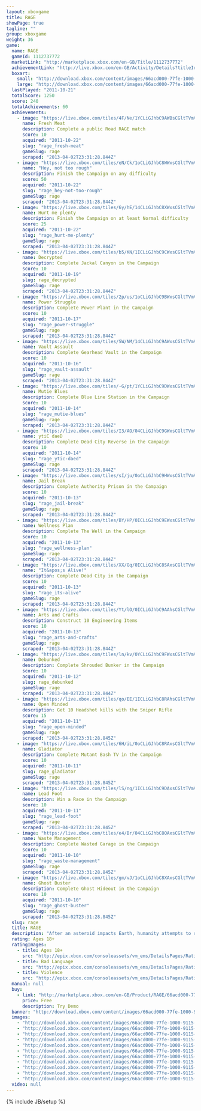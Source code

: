 ```yaml
---
layout: xboxgame
title: RAGE
showPage: true
tagline: ""
group: xboxgame
weight: 36
game: 
  name: RAGE
  gameId: 1112737772
  marketLink: "http://marketplace.xbox.com/en-GB/Title/1112737772"
  achievementLink: "http://live.xbox.com/en-GB/Activity/Details?titleId=1112737772"
  boxart: 
    small: "http://download.xbox.com/content/images/66acd000-77fe-1000-9115-d802425307ec/1033/boxartsm.jpg"
    large: "http://download.xbox.com/content/images/66acd000-77fe-1000-9115-d802425307ec/1033/boxartlg.jpg"
  lastPlayed: "2011-10-21"
  totalScore: 1250
  score: 240
  totalAchievements: 60
  achievements: 
    - image: "https://live.xbox.com/tiles/4F/Ne/1YCLiGJhbC9AWBsCGltTVmVjL2FjaC8wL2I0AAAAAOfn5-pxU-w=.jpg"
      name: Fresh Meat
      description: Complete a public Road RAGE match
      score: 10
      acquired: "2011-10-22"
      slug: "rage_fresh-meat"
      gameSlug: rage
      scraped: "2013-04-02T23:31:28.844Z"
    - image: "https://live.xbox.com/tiles/eN/Ck/1oCLiGJhbC8WWxsCGltTVmVjL2FjaC8wL2FiAAAAAOfn5-mL0GQ=.jpg"
      name: "Hey, not too rough"
      description: Finish the Campaign on any difficulty
      score: 50
      acquired: "2011-10-22"
      slug: "rage_hey-not-too-rough"
      gameSlug: rage
      scraped: "2013-04-02T23:31:28.844Z"
    - image: "https://live.xbox.com/tiles/6y/hE/14CLiGJhbC8XWxsCGltTVmVjL2FjaC8wL2FjAAAAAOfn5-hrKPc=.jpg"
      name: Hurt me plenty
      description: Finish the Campaign on at least Normal difficulty
      score: 25
      acquired: "2011-10-22"
      slug: "rage_hurt-me-plenty"
      gameSlug: rage
      scraped: "2013-04-02T23:31:28.844Z"
    - image: "https://live.xbox.com/tiles/b5/KN/1ICLiGJhbC9CWxsCGltTVmVjL2FjaC8wL2E2AAAAAOfn5-uiknM=.jpg"
      name: Decrypted
      description: Complete Jackal Canyon in the Campaign
      score: 10
      acquired: "2011-10-19"
      slug: rage_decrypted
      gameSlug: rage
      scraped: "2013-04-02T23:31:28.844Z"
    - image: "https://live.xbox.com/tiles/2p/us/1oCLiGJhbC9BWxsCGltTVmVjL2FjaC8wL2E1AAAAAOfn5-mDm8Y=.jpg"
      name: Power Struggle
      description: Complete Power Plant in the Campaign
      score: 10
      acquired: "2011-10-17"
      slug: "rage_power-struggle"
      gameSlug: rage
      scraped: "2013-04-02T23:31:28.844Z"
    - image: "https://live.xbox.com/tiles/SW/NM/14CLiGJhbC9AWxsCGltTVmVjL2FjaC8wL2E0AAAAAOfn5-hjY1U=.jpg"
      name: Vault Assault
      description: Complete Gearhead Vault in the Campaign
      score: 10
      acquired: "2011-10-16"
      slug: "rage_vault-assault"
      gameSlug: rage
      scraped: "2013-04-02T23:31:28.844Z"
    - image: "https://live.xbox.com/tiles/-G/pt/1YCLiGJhbC9DWxsCGltTVmVjL2FjaC8wL2E3AAAAAOfn5-pCauA=.jpg"
      name: Mutie Blues
      description: Complete Blue Line Station in the Campaign
      score: 10
      acquired: "2011-10-14"
      slug: "rage_mutie-blues"
      gameSlug: rage
      scraped: "2013-04-02T23:31:28.844Z"
    - image: "https://live.xbox.com/tiles/I3/AO/04CLiGJhbC9GWxsCGltTVmVjL2FjaC8wL2EyAAAAAOfn5-whcD8=.jpg"
      name: ytiC daeD
      description: Complete Dead City Reverse in the Campaign
      score: 10
      acquired: "2011-10-14"
      slug: "rage_ytic-daed"
      gameSlug: rage
      scraped: "2013-04-02T23:31:28.844Z"
    - image: "https://live.xbox.com/tiles/sI/ju/0oCLiGJhbC9HWxsCGltTVmVjL2FjaC8wL2EzAAAAAOfn5-3BiKw=.jpg"
      name: Jail Break
      description: Complete Authority Prison in the Campaign
      score: 10
      acquired: "2011-10-13"
      slug: "rage_jail-break"
      gameSlug: rage
      scraped: "2013-04-02T23:31:28.844Z"
    - image: "https://live.xbox.com/tiles/BY/HP/0ICLiGJhbC9EWxsCGltTVmVjL2FjaC8wL2EwAAAAAOfn5--ggRk=.jpg"
      name: Wellness Plan
      description: Complete The Well in the Campaign
      score: 10
      acquired: "2011-10-13"
      slug: "rage_wellness-plan"
      gameSlug: rage
      scraped: "2013-04-02T23:31:28.844Z"
    - image: "https://live.xbox.com/tiles/XX/Gq/0ICLiGJhbC8SAxsCGltTVmVjL2FjaC8wLzlmAAAAAOfn5-+FcUE=.jpg"
      name: "It&apos;s Alive!"
      description: Complete Dead City in the Campaign
      score: 10
      acquired: "2011-10-13"
      slug: "rage_its-alive"
      gameSlug: rage
      scraped: "2013-04-02T23:31:28.844Z"
    - image: "https://live.xbox.com/tiles/Yt/lO/0ICLiGJhbC9AAhsCGltTVmVjL2FjaC8wLzg0AAAAAOfn5-9h2X4=.jpg"
      name: Arts and Crafts
      description: Construct 10 Engineering Items
      score: 10
      acquired: "2011-10-13"
      slug: "rage_arts-and-crafts"
      gameSlug: rage
      scraped: "2013-04-02T23:31:28.844Z"
    - image: "https://live.xbox.com/tiles/ln/kv/0YCLiGJhbC9FWxsCGltTVmVjL2FjaC8wL2ExAAAAAOfn5-4AeYo=.jpg"
      name: Debunked
      description: Complete Shrouded Bunker in the Campaign
      score: 10
      acquired: "2011-10-12"
      slug: rage_debunked
      gameSlug: rage
      scraped: "2013-04-02T23:31:28.844Z"
    - image: "https://live.xbox.com/tiles/qo/EE/1ICLiGJhbC8RAhsCGltTVmVjL2FjaC8wLzhlAAAAAOfn5-srgbY=.jpg"
      name: Open Minded
      description: Get 10 Headshot kills with the Sniper Rifle
      score: 15
      acquired: "2011-10-11"
      slug: "rage_open-minded"
      gameSlug: rage
      scraped: "2013-04-02T23:31:28.845Z"
    - image: "https://live.xbox.com/tiles/6H/iL/0oCLiGJhbC8RAxsCGltTVmVjL2FjaC8wLzllAAAAAOfn5-2kePQ=.jpg"
      name: Gladiator
      description: Complete Mutant Bash TV in the Campaign
      score: 10
      acquired: "2011-10-11"
      slug: rage_gladiator
      gameSlug: rage
      scraped: "2013-04-02T23:31:28.845Z"
    - image: "https://live.xbox.com/tiles/lS/ng/1ICLiGJhbC9DAxsCGltTVmVjL2FjaC8wLzk3AAAAAOfn5-vPKYk=.jpg"
      name: Lead Foot
      description: Win a Race in the Campaign
      score: 10
      acquired: "2011-10-11"
      slug: "rage_lead-foot"
      gameSlug: rage
      scraped: "2013-04-02T23:31:28.845Z"
    - image: "https://live.xbox.com/tiles/e4/Br/04CLiGJhbC8QAxsCGltTVmVjL2FjaC8wLzlkAAAAAOfn5-xEgGc=.jpg"
      name: Waste Management
      description: Complete Wasted Garage in the Campaign
      score: 10
      acquired: "2011-10-10"
      slug: "rage_waste-management"
      gameSlug: rage
      scraped: "2013-04-02T23:31:28.845Z"
    - image: "https://live.xbox.com/tiles/gm/vJ/1oCLiGJhbC8XAxsCGltTVmVjL2FjaC8wLzljAAAAAOfn5-nma54=.jpg"
      name: Ghost Buster
      description: Complete Ghost Hideout in the Campaign
      score: 10
      acquired: "2011-10-10"
      slug: "rage_ghost-buster"
      gameSlug: rage
      scraped: "2013-04-02T23:31:28.845Z"
  slug: rage
  title: RAGE
  description: "After an asteroid impacts Earth, humanity attempts to rebuild. Sheltered in cryogenic lifeboats, survivors emerge years after impact to a devastated planet where some of mankind survived in struggling settlements or murderous bandit clans, while horrific mutants roam the dead cities. And a mysterious tyrannical government is on the hunt&hellip; for you."
  rating: Ages 18+
  ratingImages: 
    - title: Ages 18+
      src: "http://epix.xbox.com/consoleassets/vm_ems/DetailsPages/RatingSystemID/14/default/Values/14005.png"
    - title: Bad Language
      src: "http://epix.xbox.com/consoleassets/vm_ems/DetailsPages/RatingSystemID/14/default/Descriptors/14000.png"
    - title: Violence
      src: "http://epix.xbox.com/consoleassets/vm_ems/DetailsPages/RatingSystemID/14/default/Descriptors/14005.png"
  manual: null
  buy: 
    - link: "http://marketplace.xbox.com/en-GB/Product/RAGE/66acd000-77fe-1000-9115-d802425307ec?nosplash=1&amp;purchase=1&amp;DownloadType=GameDemo"
      price: Free
      description: Try Demo
  banner: "http://download.xbox.com/content/images/66acd000-77fe-1000-9115-d802425307ec/1033/banner.png"
  images: 
    - "http://download.xbox.com/content/images/66acd000-77fe-1000-9115-d802425307ec/1033/screenlg1.jpg"
    - "http://download.xbox.com/content/images/66acd000-77fe-1000-9115-d802425307ec/1033/screenlg2.jpg"
    - "http://download.xbox.com/content/images/66acd000-77fe-1000-9115-d802425307ec/1033/screenlg3.jpg"
    - "http://download.xbox.com/content/images/66acd000-77fe-1000-9115-d802425307ec/1033/screenlg4.jpg"
    - "http://download.xbox.com/content/images/66acd000-77fe-1000-9115-d802425307ec/1033/screenlg5.jpg"
    - "http://download.xbox.com/content/images/66acd000-77fe-1000-9115-d802425307ec/1033/screenlg6.jpg"
    - "http://download.xbox.com/content/images/66acd000-77fe-1000-9115-d802425307ec/1033/screenlg7.jpg"
    - "http://download.xbox.com/content/images/66acd000-77fe-1000-9115-d802425307ec/1033/screenlg8.jpg"
    - "http://download.xbox.com/content/images/66acd000-77fe-1000-9115-d802425307ec/1033/screenlg9.jpg"
    - "http://download.xbox.com/content/images/66acd000-77fe-1000-9115-d802425307ec/1033/screenlg10.jpg"
    - "http://download.xbox.com/content/images/66acd000-77fe-1000-9115-d802425307ec/1033/screenlg11.jpg"
  video: null
---
```

{% include JB/setup %}